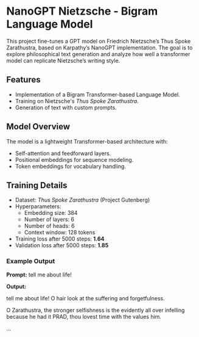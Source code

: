 # NanoGPT Nietzsche - Bigram Language Model

This project fine-tunes a GPT model on Friedrich Nietzsche’s Thus Spoke Zarathustra, based on Karpathy’s NanoGPT implementation. The goal is to explore philosophical text generation and analyze how well a transformer model can replicate Nietzsche’s writing style.

## Features
- Implementation of a Bigram Transformer-based Language Model.
- Training on Nietzsche's *Thus Spoke Zarathustra*.
- Generation of text with custom prompts.

## Model Overview
The model is a lightweight Transformer-based architecture with:
- Self-attention and feedforward layers.
- Positional embeddings for sequence modeling.
- Token embeddings for vocabulary handling.

## Training Details
- Dataset: *Thus Spoke Zarathustra* (Project Gutenberg)
- Hyperparameters:
  - Embedding size: 384
  - Number of layers: 6
  - Number of heads: 6
  - Context window: 128 tokens
- Training loss after 5000 steps: **1.64**
- Validation loss after 5000 steps: **1.85**

### Example Output
**Prompt:** tell me about life!

**Output:**

tell me about life! O hair look at the suffering and
forgetfulness.

O Zarathustra, the stronger selfishness is the evidently all over infelling because he had it PRAD, thou lovest time with the values him.

...
